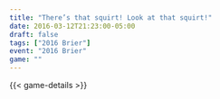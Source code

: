 ```yaml
---
title: "There’s that squirt! Look at that squirt!"
date: 2016-03-12T21:23:00-05:00
draft: false
tags: ["2016 Brier"]
event: "2016 Brier"
game: ""
---
```

{{< game-details >}}
<!--more--> 